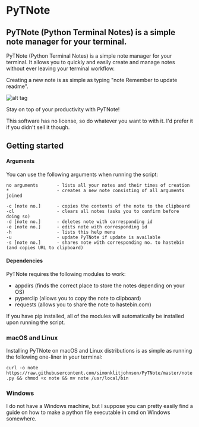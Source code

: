 # PyTNote
## PyTNote (Python Terminal Notes) is a simple note manager for your terminal.

PyTNote (Python Terminal Notes) is a simple note manager for your terminal.
It allows you to quickly and easily create and manage notes without ever leaving your terminal workflow.

Creating a new note is as simple as typing "note Remember to update readme".

![alt tag](https://cloud.githubusercontent.com/assets/7118482/20732386/53157b12-b643-11e6-87ef-f6e7590927d7.png)

Stay on top of your productivity with PyTNote!

This software has no license, so do whatever you want to with it. I'd prefer it if you didn't sell it though.

## Getting started
#### Arguments
You can use the following arguments when running the script:
```
no arguments       - lists all your notes and their times of creation
*                  - creates a new note consisting of all arguments joined

-c [note no.]      - copies the contents of the note to the clipboard
-cl                - clears all notes (asks you to confirm before doing so)
-d [note no.]      - deletes note with corresponding id
-e [note no.]      - edits note with corresponding id
-h                 - lists this help menu
-u                 - update PyTNote if update is available
-s [note no.]      - shares note with corresponding no. to hastebin (and copies URL to clipboard)
```

#### Dependencies
PyTNote requires the following modules to work:
* appdirs (finds the correct place to store the notes depending on your OS)
* pyperclip (allows you to copy the note to clipboard)
* requests (allows you to share the note to hastebin.com)

If you have pip installed, all of the modules will automatically be installed upon running the script.

### macOS and Linux
Installing PyTNote on macOS and Linux distributions is as simple as running the following one-liner in your terminal:

`curl -o note https://raw.githubusercontent.com/simonklitjohnson/PyTNote/master/note.py && chmod +x note && mv note /usr/local/bin`

### Windows
I do not have a Windows machine, but I suppose you can pretty easily find a guide on how to make a python file executable in cmd on Windows somewhere.
